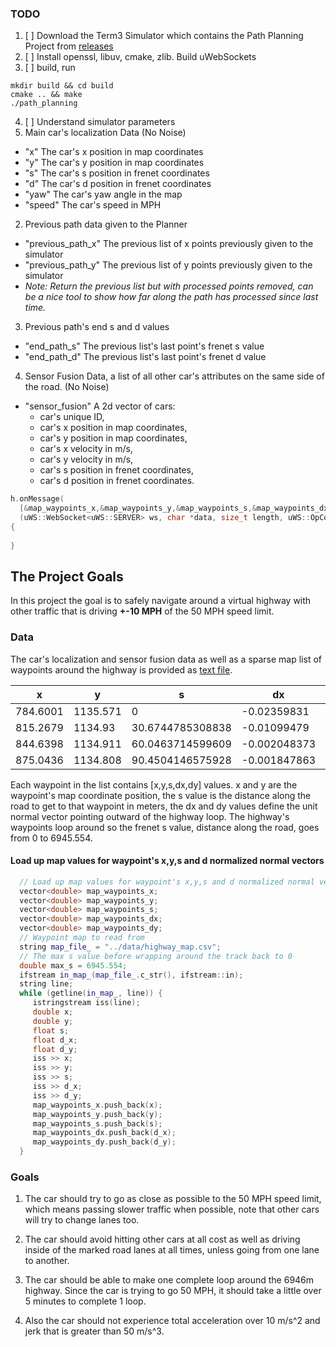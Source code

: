 
 ### TODO
 1. [ ] Download the Term3 Simulator which contains the Path Planning Project from [releases](https://github.com/udacity/self-driving-car-sim/releases/download/T3_v1.2/term3_sim_mac.zip)
 2. [ ] Install openssl, libuv, cmake, zlib. Build uWebSockets
 3. [ ] build, run
  ```
  mkdir build && cd build
  cmake .. && make
  ./path_planning
  ```
 4. [ ] Understand simulator parameters
 1. Main car's localization Data (No Noise)
   - "x" The car's x position in map coordinates
   - "y" The car's y position in map coordinates
   - "s" The car's s position in frenet coordinates
   - "d" The car's d position in frenet coordinates
   - "yaw" The car's yaw angle in the map
   - "speed" The car's speed in MPH
 2. Previous path data given to the Planner
   - "previous_path_x" The previous list of x points previously given to the simulator
   - "previous_path_y" The previous list of y points previously given to the simulator
   - *Note: Return the previous list but with processed points removed, can be a nice tool to show how far along the path has processed since last time.*
 3. Previous path's end s and d values
   - "end_path_s" The previous list's last point's frenet s value
   - "end_path_d" The previous list's last point's frenet d value  
 4. Sensor Fusion Data, a list of all other car's attributes on the same side of the road. (No Noise)
   - "sensor_fusion" A 2d vector of cars:  
     - car's unique ID,
     - car's x position in map coordinates, 
     - car's y position in map coordinates, 
     - car's x velocity in m/s, 
     - car's y velocity in m/s, 
     - car's s position in frenet coordinates, 
     - car's d position in frenet coordinates.
```c++
h.onMessage(
  [&map_waypoints_x,&map_waypoints_y,&map_waypoints_s,&map_waypoints_dx,&map_waypoints_dy]
  (uWS::WebSocket<uWS::SERVER> ws, char *data, size_t length, uWS::OpCode opCode) 
{
                     
}
```
## The Project Goals
In this project the goal is to safely navigate around a virtual highway with other traffic that is 
driving **+-10 MPH** of the 50 MPH speed limit. 

### Data
The car's localization and sensor fusion data as well as a sparse map list of waypoints around the highway 
is provided as [text file](data/highway_map.csv).

| x | y |s | dx | dy |
| --- | --- | --- | --- | --- |
| 784.6001 | 1135.571 | 0 | -0.02359831 | -0.9997216
| 815.2679 | 1134.93 | 30.6744785308838 | -0.01099479 | -0.9999396 | 
| 844.6398 | 1134.911 | 60.0463714599609 | -0.002048373 | -0.9999979 | 
| 875.0436 | 1134.808 | 90.4504146575928 | -0.001847863 | -0.9999983 | 

Each waypoint in the list contains  [x,y,s,dx,dy] values. x and y are the waypoint's map coordinate position, 
the s value is the distance along the road to get to that waypoint in meters, the dx and dy values define the unit 
normal vector pointing outward of the highway loop. The highway's waypoints loop around so the frenet s value, distance along the road, goes from 0 to 6945.554.

#### Load up map values for waypoint's x,y,s and d normalized normal vectors
```c++
  // Load up map values for waypoint's x,y,s and d normalized normal vectors
  vector<double> map_waypoints_x;
  vector<double> map_waypoints_y;
  vector<double> map_waypoints_s;
  vector<double> map_waypoints_dx;
  vector<double> map_waypoints_dy;
  // Waypoint map to read from
  string map_file_ = "../data/highway_map.csv";
  // The max s value before wrapping around the track back to 0
  double max_s = 6945.554;
  ifstream in_map_(map_file_.c_str(), ifstream::in);
  string line;
  while (getline(in_map_, line)) {
  	 istringstream iss(line);
  	 double x;
  	 double y;
  	 float s;
  	 float d_x;
  	 float d_y;
  	 iss >> x;
  	 iss >> y;
  	 iss >> s;
  	 iss >> d_x;
  	 iss >> d_y;
  	 map_waypoints_x.push_back(x);
  	 map_waypoints_y.push_back(y);
  	 map_waypoints_s.push_back(s);
  	 map_waypoints_dx.push_back(d_x);
  	 map_waypoints_dy.push_back(d_y);
  }
```
### Goals
 1. The car should try to go as close as possible to the 50 MPH speed limit, which means passing slower traffic 
when possible, note that other cars will try to change lanes too. 


2. The car should avoid hitting other cars at all cost as well as driving inside of the marked road lanes at all times, 
 unless going from one lane to another. 
3. The car should be able to make one complete loop around the 6946m highway. Since the car is trying to go 50 MPH, 
 it should take a little over 5 minutes to complete 1 loop. 
4. Also the car should not experience total acceleration over 10 m/s^2 and jerk that is greater than 50 m/s^3.

